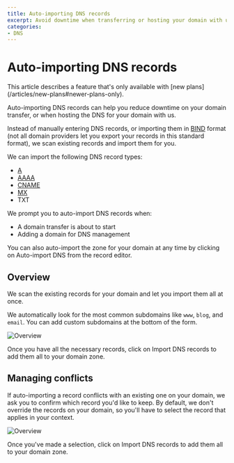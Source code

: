 ```yaml
---
title: Auto-importing DNS records
excerpt: Avoid downtime when transferring or hosting your domain with us by auto-importing your DNS records
categories:
- DNS
---
```


# Auto-importing DNS records

<note>
This article describes a feature that's only available with [new plans](/articles/new-plans#newer-plans-only).
</note>

Auto-importing DNS records can help you reduce downtime on your domain transfer, or when hosting the DNS for your domain with us.

Instead of manually entering DNS records, or importing them in [BIND](https://en.wikipedia.org/wiki/BIND) format (not all domain providers let you export your records in this standard format), we scan existing records and import them for you.

We can import the following DNS record types:

- [A](/articles/a-record)
- [AAAA](/articles/aaaa-record)
- [CNAME](/articles/cname-record)
- [MX](/articles/mx-record)
- TXT

We prompt you to auto-import DNS records when:

- A domain transfer is about to start
- Adding a domain for DNS management

You can also auto-import the zone for your domain at any time by clicking on <label>Auto-import DNS</label> from the record editor.

## Overview

We scan the existing records for your domain and let you import them all at once.

We automatically look for the most common subdomains like `www`, `blog`, and `email`. You can add custom subdomains at the bottom of the form.

![Overview](/files/auto-import-dns-overview.png)

Once you have all the necessary records, click on <label>Import DNS records</label> to add them all to your domain zone.

## Managing conflicts

If auto-importing a record conflicts with an existing one on your domain, we ask you to confirm which record you'd like to keep. By default, we don't override the records on your domain, so you'll have to select the record that applies in your context.

![Overview](/files/auto-import-dns-conflict.png)

Once you've made a selection, click on <label>Import DNS records</label> to add them all to your domain zone.

